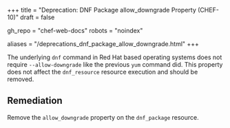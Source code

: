 +++
title = "Deprecation: DNF Package allow_downgrade Property (CHEF-10)"
draft = false

gh_repo = "chef-web-docs"
robots = "noindex"


aliases = "/deprecations_dnf_package_allow_downgrade.html"
+++

The underlying `dnf` command in Red Hat based operating systems does not
require `--allow-downgrade` like the previous `yum` command did. This
property does not affect the `dnf_resource` resource execution and
should be removed.

## Remediation

Remove the `allow_downgrade` property on the `dnf_package` resource.
